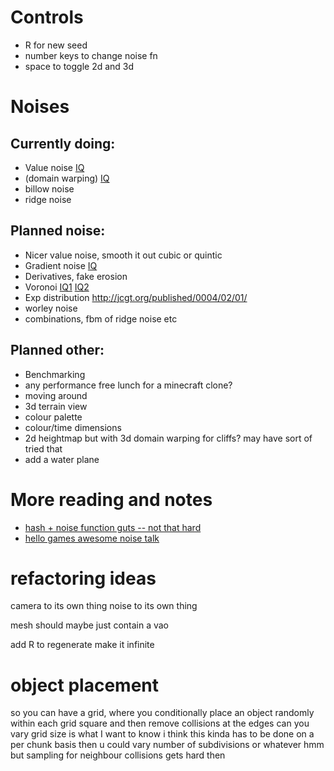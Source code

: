 # Controls
 * R for new seed
 * number keys to change noise fn
 * space to toggle 2d and 3d

# Noises
## Currently doing:
 * Value noise [IQ](https://www.iquilezles.org/www/articles/morenoise/morenoise.htm)
 * (domain warping) [IQ](https://www.iquilezles.org/www/articles/warp/warp.htm])
 * billow noise
 * ridge noise

## Planned noise:
 *  Nicer value noise, smooth it out cubic or quintic
 * Gradient noise [IQ](https://www.iquilezles.org/www/articles/gradientnoise/gradientnoise.htm)
 * Derivatives, fake erosion
 * Voronoi [IQ1](https://www.iquilezles.org/www/articles/voronoise/voronoise.htm) [IQ2](https://www.iquilezles.org/www/articles/smoothvoronoi/smoothvoronoi.htm)
 * Exp distribution http://jcgt.org/published/0004/02/01/ 
 * worley noise
 * combinations, fbm of ridge noise etc

## Planned other:
 * Benchmarking
 * any performance free lunch for a minecraft clone?
 * moving around
 * 3d terrain view
 * colour palette
 * colour/time dimensions
 * 2d heightmap but with 3d domain warping for cliffs? may have sort of tried that
 * add a water plane

# More reading and notes
 * [hash + noise function guts -- not that hard](https://www.youtube.com/watch?v=LWFzPP8ZbdU)
 * [hello games awesome noise talk](https://www.youtube.com/watch?v=C9RyEiEzMiU)


# refactoring ideas
camera to its own thing
noise to its own thing

mesh should maybe just contain a vao

add R to regenerate
make it infinite


# object placement
so you can have a grid, where you conditionally place an object randomly within each grid square and then remove collisions at the edges
can you vary grid size is what I want to know
i think this kinda has to be done on a per chunk basis
then u could vary number of subdivisions or whatever
hmm but sampling for neighbour collisions gets hard then